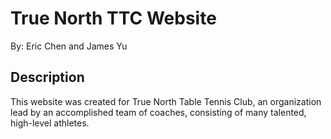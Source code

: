 # True North TTC Website

By: Eric Chen and James Yu

## Description

This website was created for True North Table Tennis Club, an organization lead by an accomplished team of coaches, consisting of many talented, high-level athletes. 
